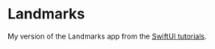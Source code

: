 # Landmarks
My version of the Landmarks app from the [SwiftUI tutorials](https://developer.apple.com/tutorials/swiftui/).
